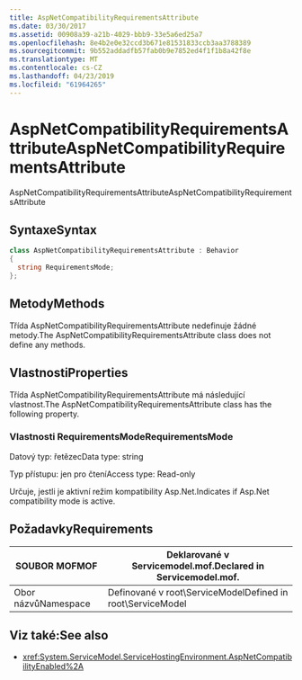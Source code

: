 ```yaml
---
title: AspNetCompatibilityRequirementsAttribute
ms.date: 03/30/2017
ms.assetid: 00908a39-a21b-4029-bbb9-33e5a6ed25a7
ms.openlocfilehash: 8e4b2e0e32ccd3b671e81531833ccb3aa3788389
ms.sourcegitcommit: 9b552addadfb57fab0b9e7852ed4f1f1b8a42f8e
ms.translationtype: MT
ms.contentlocale: cs-CZ
ms.lasthandoff: 04/23/2019
ms.locfileid: "61964265"
---
```

# <a name="aspnetcompatibilityrequirementsattribute"></a><span data-ttu-id="e42a5-102">AspNetCompatibilityRequirementsAttribute</span><span class="sxs-lookup"><span data-stu-id="e42a5-102">AspNetCompatibilityRequirementsAttribute</span></span>
<span data-ttu-id="e42a5-103">AspNetCompatibilityRequirementsAttribute</span><span class="sxs-lookup"><span data-stu-id="e42a5-103">AspNetCompatibilityRequirementsAttribute</span></span>  
  
## <a name="syntax"></a><span data-ttu-id="e42a5-104">Syntaxe</span><span class="sxs-lookup"><span data-stu-id="e42a5-104">Syntax</span></span>  
  
```csharp
class AspNetCompatibilityRequirementsAttribute : Behavior  
{  
  string RequirementsMode;  
};  
```  
  
## <a name="methods"></a><span data-ttu-id="e42a5-105">Metody</span><span class="sxs-lookup"><span data-stu-id="e42a5-105">Methods</span></span>  
 <span data-ttu-id="e42a5-106">Třída AspNetCompatibilityRequirementsAttribute nedefinuje žádné metody.</span><span class="sxs-lookup"><span data-stu-id="e42a5-106">The AspNetCompatibilityRequirementsAttribute class does not define any methods.</span></span>  
  
## <a name="properties"></a><span data-ttu-id="e42a5-107">Vlastnosti</span><span class="sxs-lookup"><span data-stu-id="e42a5-107">Properties</span></span>  
 <span data-ttu-id="e42a5-108">Třída AspNetCompatibilityRequirementsAttribute má následující vlastnost.</span><span class="sxs-lookup"><span data-stu-id="e42a5-108">The AspNetCompatibilityRequirementsAttribute class has the following property.</span></span>  
  
### <a name="requirementsmode"></a><span data-ttu-id="e42a5-109">Vlastnosti RequirementsMode</span><span class="sxs-lookup"><span data-stu-id="e42a5-109">RequirementsMode</span></span>  
 <span data-ttu-id="e42a5-110">Datový typ: řetězec</span><span class="sxs-lookup"><span data-stu-id="e42a5-110">Data type: string</span></span>  
  
 <span data-ttu-id="e42a5-111">Typ přístupu: jen pro čtení</span><span class="sxs-lookup"><span data-stu-id="e42a5-111">Access type: Read-only</span></span>  
  
 <span data-ttu-id="e42a5-112">Určuje, jestli je aktivní režim kompatibility Asp.Net.</span><span class="sxs-lookup"><span data-stu-id="e42a5-112">Indicates if Asp.Net compatibility mode is active.</span></span>  
  
## <a name="requirements"></a><span data-ttu-id="e42a5-113">Požadavky</span><span class="sxs-lookup"><span data-stu-id="e42a5-113">Requirements</span></span>  
  
|<span data-ttu-id="e42a5-114">SOUBOR MOF</span><span class="sxs-lookup"><span data-stu-id="e42a5-114">MOF</span></span>|<span data-ttu-id="e42a5-115">Deklarované v Servicemodel.mof.</span><span class="sxs-lookup"><span data-stu-id="e42a5-115">Declared in Servicemodel.mof.</span></span>|  
|---------|-----------------------------------|  
|<span data-ttu-id="e42a5-116">Obor názvů</span><span class="sxs-lookup"><span data-stu-id="e42a5-116">Namespace</span></span>|<span data-ttu-id="e42a5-117">Definované v root\ServiceModel</span><span class="sxs-lookup"><span data-stu-id="e42a5-117">Defined in root\ServiceModel</span></span>|  
  
## <a name="see-also"></a><span data-ttu-id="e42a5-118">Viz také:</span><span class="sxs-lookup"><span data-stu-id="e42a5-118">See also</span></span>

- <xref:System.ServiceModel.ServiceHostingEnvironment.AspNetCompatibilityEnabled%2A>
